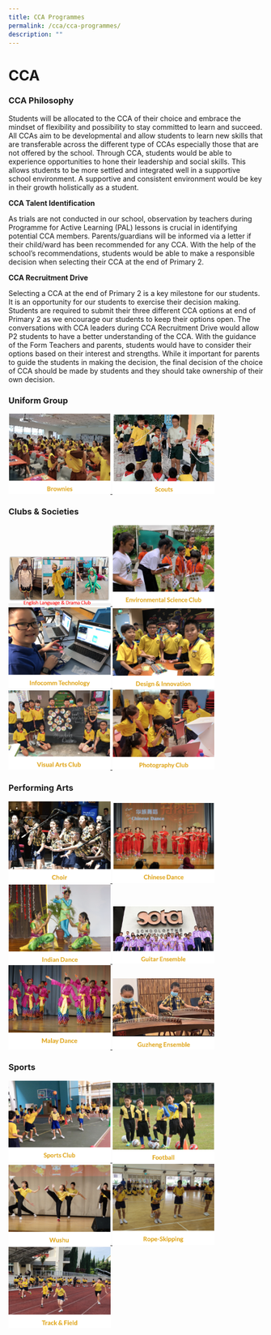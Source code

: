 ```yaml
---
title: CCA Programmes
permalink: /cca/cca-programmes/
description: ""
---
```

# CCA
### CCA Philosophy

Students will be allocated to the CCA of their choice and embrace the mindset of flexibility and possibility to stay committed to learn and succeed. 
All CCAs aim to be developmental and allow students to learn new skills that are transferable across the different type of CCAs especially those that are not offered by the school.
Through CCA, students would be able to experience opportunities to hone their leadership and social skills.  This allows students to be more settled and integrated well in a supportive school environment. A supportive and consistent environment would be key in their growth holistically as a student.


**CCA Talent Identification**

As trials are not conducted in our school, observation by teachers during Programme for Active Learning (PAL) lessons is crucial in identifying potential CCA members. Parents/guardians will be informed via a letter if their child/ward has been recommended for any CCA. With the help of the school’s recommendations, students would be able to make a responsible decision when selecting their CCA at the end of Primary 2. 


**CCA Recruitment Drive**

Selecting a CCA at the end of Primary 2 is a key milestone for our students. It is an opportunity for our students to exercise their decision making. Students are required to submit their three different CCA options at end of Primary 2 as we encourage our students to keep their options open. 
The conversations with CCA leaders during CCA Recruitment Drive would allow P2 students to have a better understanding of the CCA. With the guidance of the Form Teachers and parents, students would have to consider their options based on their interest and strengths. While it important for parents to guide the students in making the decision, the final decision of the choice of CCA should be made by students and they should take ownership of their own decision.

### Uniform Group

<a href="https://ogp-admiraltypri-staging.netlify.app/cca/uniform-groups/brownies/">
<img src="/images/brownies.png" style="width:40%">
</a>

<a href="https://ogp-admiraltypri-staging.netlify.app/cca/uniform-groups/scouts/">
<img src="/images/scouts.png" style="width:40%">
</a>


### Clubs &amp; Societies

<a href="https://ogp-admiraltypri-staging.netlify.app/cca/club-and-societies/english-language-n-drama-club">
<img src="/images/el_main2.png" style="width:40%">
</a>


<a href="https://ogp-admiraltypri-staging.netlify.app/cca/club-and-societies/environmental-science-club">
	<img src="/images/environmental%20science%20club.png" style="width:40%">
</a>

<a href="https://ogp-admiraltypri-staging.netlify.app/cca/club-and-societies/infocomm-technology">
<img src="/images/infocomm%20technology.png" style="width:40%">
</a>

<a href="https://ogp-admiraltypri-staging.netlify.app/cca/clubs-and-socities/design-n-innovation">
<img src="/images/design&amp;innovation.png" style="width:40%">
</a>

<a href="https://ogp-admiraltypri-staging.netlify.app/cca/club-and-societies/visual-arts-club">
<img src="/images/visual%20arts%20club.png" style="width:40%">
</a>

<a href="https://ogp-admiraltypri-staging.netlify.app/cca/club-and-societies/photography-club">
<img src="/images/photography%20club.png" style="width:40%">
</a>

### Performing Arts

<a href="https://ogp-admiraltypri-staging.netlify.app/cca/performing-arts/choir">
<img src="/images/choir.png" style="width:40%">
</a>

<a href="https://ogp-admiraltypri-staging.netlify.app/cca/performing-arts/chinese-dance">
<img src="/images/chinese%20dance.png" style="width:40%">
</a>

<a href="https://ogp-admiraltypri-staging.netlify.app/cca/performing-arts/indian-dance/">
<img src="/images/indian%20dance.png" style="width:40%">
</a>

<a href="https://ogp-admiraltypri-staging.netlify.app/cca/performing-arts/guitar-ensemble">
<img src="/images/guitar%20ensemble.png" style="width:40%">
</a>

<a href="https://ogp-admiraltypri-staging.netlify.app/cca/performing-arts/malay-dance">
<img src="/images/malay%20dance.png" style="width:40%">
</a>

<a href="https://ogp-admiraltypri-staging.netlify.app/cca/performing-arts/guzheng-ensemble">
<img src="/images/guzheng.png" style="width:40%">
</a>

### Sports

<a href="https://ogp-admiraltypri-staging.netlify.app/cca/sports/sports-club">
<img src="/images/sports%20club.png" style="width:40%">
</a>

<a href="https://ogp-admiraltypri-staging.netlify.app/cca/sports/football">
<img src="/images/football.png" style="width:40%">
</a>

<a href="https://ogp-admiraltypri-staging.netlify.app/cca/sports/wushu/">
<img src="/images/wushu.png" style="width:40%">
</a>

<a href="https://ogp-admiraltypri-staging.netlify.app/cca/sports/rope-skipping/">
<img src="/images/rope%20skipping.png" style="width:40%">
</a>

<a href="https://ogp-admiraltypri-staging.netlify.app/cca/sports/track-n-field">
<img src="/images/track&amp;field.png" style="width:40%">
</a>